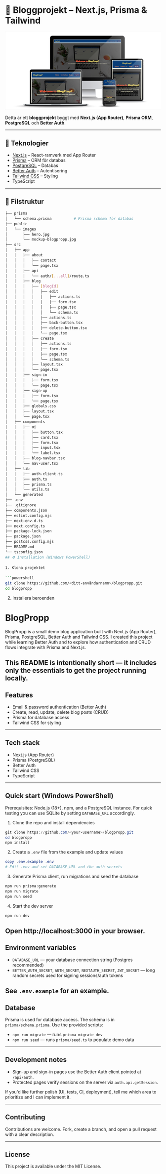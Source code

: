 # 📖 Bloggprojekt – Next.js, Prisma & Tailwind

![Projektmockup](public/images/mockup-blogpropp.jpg)

Detta är ett **bloggprojekt** byggt med **Next.js (App Router)**, **Prisma ORM**, **PostgreSQL** och **Better Auth**.  


---

## 🚀 Teknologier

- [Next.js](https://nextjs.org/) – React-ramverk med App Router
- [Prisma](https://www.prisma.io/) – ORM för databas
- [PostgreSQL](https://www.postgresql.org/) – Databas
- [Better Auth](https://www.better-auth.com/) – Autentisering
- [Tailwind CSS](https://tailwindcss.com/) – Styling
- TypeScript

---

## 📂 Filstruktur

```bash
├── prisma
│   └── schema.prisma          # Prisma schema för databas
├── public
│   └── images
│       ├── hero.jpg
│       └── mockup-blogpropp.jpg
├── src
│   ├── app
│   │   ├── about
│   │   │   ├── contact
│   │   │   └── page.tsx
│   │   ├── api
│   │   │   └── auth/[...all]/route.ts
│   │   ├── blog
│   │   │   ├── [blogId]
│   │   │   │   ├── edit
│   │   │   │   │   ├── actions.ts
│   │   │   │   │   ├── form.tsx
│   │   │   │   │   ├── page.tsx
│   │   │   │   │   └── schema.ts
│   │   │   │   ├── actions.ts
│   │   │   │   ├── back-button.tsx
│   │   │   │   ├── delete-button.tsx
│   │   │   │   └── page.tsx
│   │   │   ├── create
│   │   │   │   ├── actions.ts
│   │   │   │   ├── form.tsx
│   │   │   │   ├── page.tsx
│   │   │   │   └── schema.ts
│   │   │   ├── layout.tsx
│   │   │   └── page.tsx
│   │   ├── sign-in
│   │   │   ├── form.tsx
│   │   │   └── page.tsx
│   │   ├── sign-up
│   │   │   ├── form.tsx
│   │   │   └── page.tsx
│   │   ├── globals.css
│   │   ├── layout.tsx
│   │   └── page.tsx
│   ├── components
│   │   ├── ui
│   │   │   ├── button.tsx
│   │   │   ├── card.tsx
│   │   │   ├── form.tsx
│   │   │   ├── input.tsx
│   │   │   └── label.tsx
│   │   ├── blog-navbar.tsx
│   │   └── nav-user.tsx
│   ├── lib
│   │   ├── auth-client.ts
│   │   ├── auth.ts
│   │   ├── prisma.ts
│   │   └── utils.ts
│   └── generated
├── .env
├── .gitignore
├── components.json
├── eslint.config.mjs
├── next-env.d.ts
├── next.config.ts
├── package-lock.json
├── package.json
├── postcss.config.mjs
├── README.md
└── tsconfig.json
## ⚙️ Installation (Windows PowerShell)

1. Klona projektet

```powershell
git clone https://github.com/<ditt-användarnamn>/blogpropp.git
cd blogpropp
```

2. Installera beroenden

# BlogPropp

BlogPropp is a small demo blog application built with Next.js (App Router), Prisma, PostgreSQL, Better Auth and Tailwind CSS. I created this project while learning Better Auth and to explore how authentication and CRUD flows integrate with Prisma and Next.js.

This README is intentionally short — it includes only the essentials to get the project running locally.
---

## Features

- Email & password authentication (Better Auth)
- Create, read, update, delete blog posts (CRUD)
- Prisma for database access
- Tailwind CSS for styling
---

## Tech stack

- Next.js (App Router)
- Prisma (PostgreSQL)
- Better Auth
- Tailwind CSS
- TypeScript

---

## Quick start (Windows PowerShell)

Prerequisites: Node.js (18+), npm, and a PostgreSQL instance. For quick testing you can use SQLite by setting `DATABASE_URL` accordingly.

1. Clone the repo and install dependencies

```powershell
git clone https://github.com/<your-username>/blogpropp.git
cd blogpropp
npm install
```

2. Create a `.env` file from the example and update values

```powershell
copy .env.example .env
# Edit .env and set DATABASE_URL and the auth secrets
```

3. Generate Prisma client, run migrations and seed the database

```powershell
npm run prisma:generate
npm run migrate
npm run seed
```

4. Start the dev server

```powershell
npm run dev
```

Open http://localhost:3000 in your browser.
---

## Environment variables

- `DATABASE_URL` — your database connection string (Postgres recommended)
- `BETTER_AUTH_SECRET`, `AUTH_SECRET`, `NEXTAUTH_SECRET`, `JWT_SECRET` — long random secrets used for signing sessions/auth tokens

See `.env.example` for an example.
---

## Database

Prisma is used for database access. The schema is in `prisma/schema.prisma`. Use the provided scripts:

- `npm run migrate` — runs `prisma migrate dev`
- `npm run seed` — runs `prisma/seed.ts` to populate demo data
---


## Development notes

- Sign-up and sign-in pages use the Better Auth client pointed at `/api/auth`.
- Protected pages verify sessions on the server via `auth.api.getSession`.

If you'd like further polish (UI, tests, CI, deployment), tell me which area to prioritize and I can implement it.

---

## Contributing

Contributions are welcome. Fork, create a branch, and open a pull request with a clear description.

---

## License

This project is available under the MIT License.
